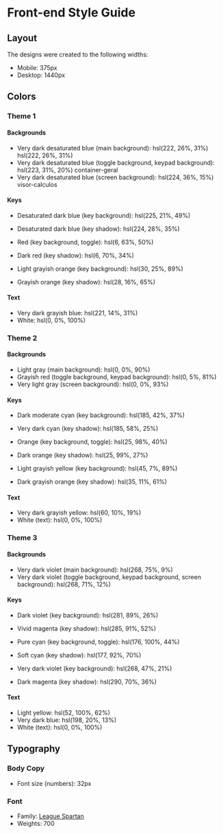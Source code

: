 # Front-end Style Guide

## Layout

The designs were created to the following widths:

- Mobile: 375px
- Desktop: 1440px

## Colors

### Theme 1

#### Backgrounds

- Very dark desaturated blue (main background): hsl(222, 26%, 31%) hsl(222, 26%, 31%)
- Very dark desaturated blue (toggle background, keypad background): hsl(223, 31%, 20%) container-geral
- Very dark desaturated blue (screen background): hsl(224, 36%, 15%) visor-calculos

#### Keys

- Desaturated dark blue (key background): hsl(225, 21%, 49%)
- Desaturated dark blue (key shadow): hsl(224, 28%, 35%)

- Red (key background, toggle): hsl(6, 63%, 50%)
- Dark red (key shadow): hsl(6, 70%, 34%)

- Light grayish orange (key background): hsl(30, 25%, 89%)
- Grayish orange (key shadow): hsl(28, 16%, 65%)

#### Text

- Very dark grayish blue: hsl(221, 14%, 31%)
- White: hsl(0, 0%, 100%)

### Theme 2

#### Backgrounds

- Light gray (main background): hsl(0, 0%, 90%)
- Grayish red (toggle background, keypad background): hsl(0, 5%, 81%)
- Very light gray (screen background): hsl(0, 0%, 93%)

#### Keys

- Dark moderate cyan (key background): hsl(185, 42%, 37%)
- Very dark cyan (key shadow): hsl(185, 58%, 25%)

- Orange (key background, toggle): hsl(25, 98%, 40%)
- Dark orange (key shadow): hsl(25, 99%, 27%)

- Light grayish yellow (key background): hsl(45, 7%, 89%)
- Dark grayish orange (key shadow): hsl(35, 11%, 61%)

#### Text

- Very dark grayish yellow: hsl(60, 10%, 19%)
- White (text): hsl(0, 0%, 100%)

### Theme 3

#### Backgrounds

- Very dark violet (main background): hsl(268, 75%, 9%)
- Very dark violet (toggle background, keypad background, screen background): hsl(268, 71%, 12%)

#### Keys

- Dark violet (key background): hsl(281, 89%, 26%)
- Vivid magenta (key shadow): hsl(285, 91%, 52%)

- Pure cyan (key background, toggle): hsl(176, 100%, 44%)
- Soft cyan (key shadow): hsl(177, 92%, 70%)

- Very dark violet (key background): hsl(268, 47%, 21%)
- Dark magenta (key shadow): hsl(290, 70%, 36%)

#### Text

- Light yellow: hsl(52, 100%, 62%)
- Very dark blue: hsl(198, 20%, 13%)
- White (text): hsl(0, 0%, 100%)

## Typography

### Body Copy

- Font size (numbers): 32px

### Font

- Family: [League Spartan](https://fonts.google.com/specimen/League+Spartan)
- Weights: 700
